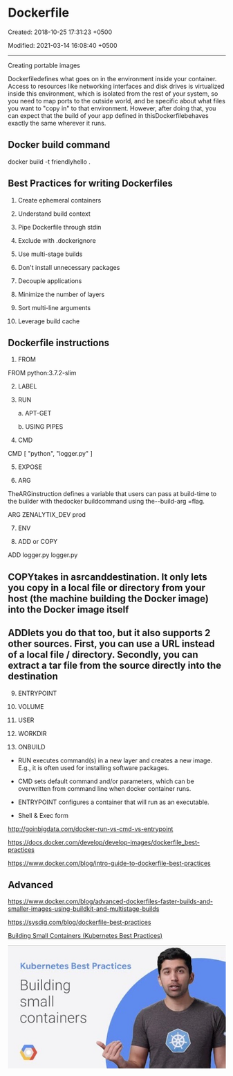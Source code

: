 # Dockerfile

Created: 2018-10-25 17:31:23 +0500

Modified: 2021-03-14 16:08:40 +0500

---

Creating portable images

Dockerfiledefines what goes on in the environment inside your container. Access to resources like networking interfaces and disk drives is virtualized inside this environment, which is isolated from the rest of your system, so you need to map ports to the outside world, and be specific about what files you want to "copy in" to that environment. However, after doing that, you can expect that the build of your app defined in thisDockerfilebehaves exactly the same wherever it runs.

## Docker build command

docker build -t friendlyhello .

## Best Practices for writing Dockerfiles

1. Create ephemeral containers

2. Understand build context

3. Pipe Dockerfile through stdin

4. Exclude with .dockerignore

5. Use multi-stage builds

6. Don't install unnecessary packages

7. Decouple applications

8. Minimize the number of layers

9. Sort multi-line arguments

10. Leverage build cache

## Dockerfile instructions

1. FROM

FROM python:3.7.2-slim

2. LABEL

3. RUN

    a.  APT-GET

    b.  USING PIPES

4. CMD

CMD [ "python", "logger.py" ]

5. EXPOSE

6. ARG

TheARGinstruction defines a variable that users can pass at build-time to the builder with thedocker buildcommand using the--build-arg <varname>=<value>flag.

ARG ZENALYTIX_DEV prod

7. ENV

8. ADD or COPY

ADD logger.py logger.py

## COPYtakes in asrcanddestination. It only lets you copy in a local file or directory from your host (the machine building the Docker image) into the Docker image itself

## ADDlets you do that too, but it also supports 2 other sources. First, you can use a URL instead of a local file / directory. Secondly, you can extract a tar file from the source directly into the destination

9. ENTRYPOINT

10. VOLUME

11. USER

12. WORKDIR

13. ONBUILD

- RUN executes command(s) in a new layer and creates a new image. E.g., it is often used for installing software packages.
- CMD sets default command and/or parameters, which can be overwritten from command line when docker container runs.
- ENTRYPOINT configures a container that will run as an executable.

- Shell & Exec form

<http://goinbigdata.com/docker-run-vs-cmd-vs-entrypoint>

<https://docs.docker.com/develop/develop-images/dockerfile_best-practices>

<https://www.docker.com/blog/intro-guide-to-dockerfile-best-practices>

## Advanced

<https://www.docker.com/blog/advanced-dockerfiles-faster-builds-and-smaller-images-using-buildkit-and-multistage-builds>

<https://sysdig.com/blog/dockerfile-best-practices>

[Building Small Containers (Kubernetes Best Practices)](https://www.youtube.com/watch?v=wGz_cbtCiEA)

![Kubernetes Best Practices Building small containers ](../../media/DevOps-Docker-Dockerfile-image1.jpg)
